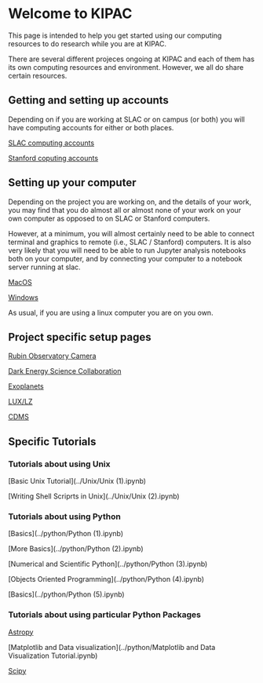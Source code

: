 # Welcome to KIPAC

This page is intended to help you get started using our computing
resources to do research while you are at KIPAC.

There are several different projeces ongoing at KIPAC and each of them
has its own computing resources and environment.  However, we all do
share certain resources.

## Getting and setting up accounts

Depending on if you are working at SLAC or on campus (or both) you
will have computing accounts for either or both places.

[SLAC computing accounts](slac_computing.md)

[Stanford coputing accounts](stanford_computing.md)


## Setting up your computer 

Depending on the project you are working on, and the details of your
work, you may find that you do almost all or almost none of your work
on your own computer as opposed to on SLAC or Stanford computers.

However, at a minimum, you will almost certainly need to be able
to connect terminal and graphics to remote (i.e., SLAC / Stanford)
computers.   It is also very likely that you will need to be able to
run Jupyter analysis notebooks both on your computer, and by
connecting your computer to a notebook server running at slac.

[MacOS](macos_setup.md)

[Windows](windows_setup.md)

As usual, if you are using a linux computer you are on you own.


## Project specific setup pages

[Rubin Observatory Camera](rubin_camera.md)

[Dark Energy Science Collaboration](desc.md)

[Exoplanets](exoplanets.md)

[LUX/LZ](lux_lz.md)

[CDMS](cdms.md)


## Specific Tutorials


### Tutorials about using Unix

[Basic Unix Tutorial](../Unix/Unix \(1\).ipynb)

[Writing Shell Scriprts in Unix](../Unix/Unix (2).ipynb)


### Tutorials about using Python

[Basics](../python/Python (1).ipynb)

[More Basics](../python/Python (2).ipynb)

[Numerical and Scientific Python](../python/Python (3).ipynb)

[Objects Oriented Programming](../python/Python (4).ipynb)

[Basics](../python/Python (5).ipynb)


### Tutorials about using particular Python Packages

[Astropy](../python/Astropy.ipynb)

[Matplotlib and Data visualization](../python/Matplotlib and Data Visualization Tutorial.ipynb)

[Scipy](../python/Scipy.ipynb)




